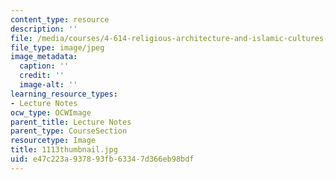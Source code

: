 ```yaml
---
content_type: resource
description: ''
file: /media/courses/4-614-religious-architecture-and-islamic-cultures-fall-2002/e47c223a937893fb63347d366eb98bdf_1113thumbnail.jpg
file_type: image/jpeg
image_metadata:
  caption: ''
  credit: ''
  image-alt: ''
learning_resource_types:
- Lecture Notes
ocw_type: OCWImage
parent_title: Lecture Notes
parent_type: CourseSection
resourcetype: Image
title: 1113thumbnail.jpg
uid: e47c223a-9378-93fb-6334-7d366eb98bdf
---
```

